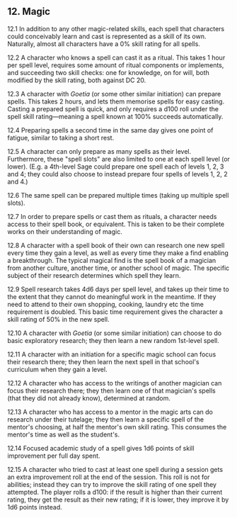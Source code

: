 <h2>12. Magic</h2>

12.1 In addition to any other magic-related skills, each spell that characters could conceivably learn and cast is represented as a skill of its own. Naturally, almost all characters have a 0% skill rating for all spells.

12.2 A character who knows a spell can cast it as a ritual. This takes 1 hour per spell level, requires some amount of ritual components or implements, and succeeding two skill checks: one for knowledge, on for will, both modified by the skill rating, both against DC 20.

12.3 A character with _Goetia_ (or some other similar initiation) can prepare spells. This takes 2 hours, and lets them memorise spells for easy casting. Casting a prepared spell is quick, and only requires a d100 roll under the spell skill rating—meaning a spell known at 100% succeeds automatically.

12.4 Preparing spells a second time in the same day gives one point of fatigue, similar to taking a short rest.

12.5 A character can only prepare as many spells as their level. Furthermore, these "spell slots" are also limited to one at each spell level (or lower). (E.g. a 4th-level Sage could prepare one spell each of levels 1, 2, 3 and 4; they could also choose to instead prepare four spells of levels 1, 2, 2 and 4.)

12.6 The same spell can be prepared multiple times (taking up multiple spell slots).

12.7 In order to prepare spells or cast them as rituals, a character needs access to their spell book, or equivalent. This is taken to be their complete works on their understanding of magic.

12.8 A character with a spell book of their own can research one new spell every time they gain a level, as well as every time they make a find enabling a breakthrough. The typical magical find is the spell book of a magician from another culture, another time, or another school of magic. The specific subject of their research determines which spell they learn.

12.9 Spell research takes 4d6 days per spell level, and takes up their time to the extent that they cannot do meaningful work in the meantime. If they need to attend to their own shopping, cooking, laundry etc the time requirement is doubled. This basic time requirement gives the character a skill rating of 50% in the new spell.

12.10 A character with _Goetia_ (or some similar initiation) can choose to do basic exploratory research; they then learn a new random 1st-level spell.

12.11 A character with an initiation for a specific magic school can focus their research there; they then learn the next spell in that school's curriculum when they gain a level.

12.12 A character who has access to the writings of another magician can focus their research there; they then learn one of that magician's spells (that they did not already know), determined at random.

12.13 A character who has access to a mentor in the magic arts can do research under their tutelage; they then learn a specific spell of the mentor's choosing, at half the mentor's own skill rating. This consumes the mentor's time as well as the student's.

12.14 Focused academic study of a spell gives 1d6 points of skill improvement per full day spent.

12.15 A character who tried to cast at least one spell during a session gets an extra improvement roll at the end of the session. This roll is not for abilities; instead they can try to improve the skill rating of one spell they attempted. The player rolls a d100: if the result is higher than their current rating, they get the result as their new rating; if it is lower, they improve it by 1d6 points instead.
